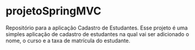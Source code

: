 # projetoSpringMVC
Repositório para a aplicação Cadastro de Estudantes. Esse projeto é uma simples aplicação de cadastro de estudantes na qual vai ser adicionado o nome, o curso e a taxa de matrícula do estudante.
